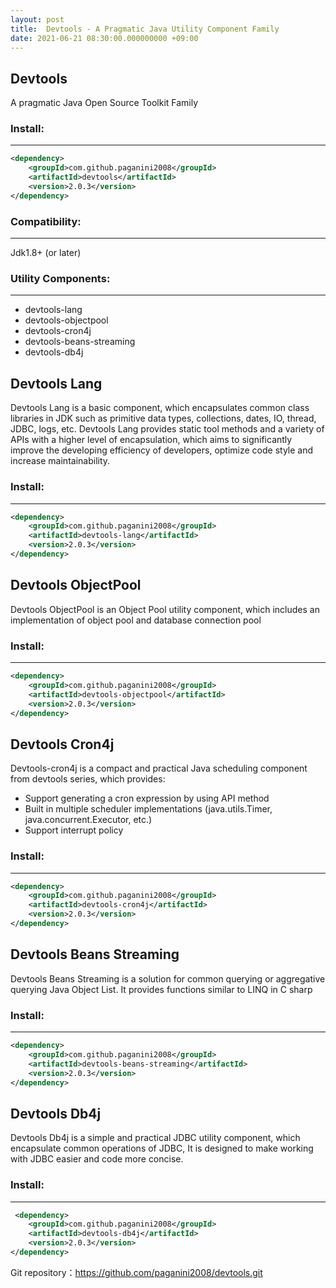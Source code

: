 ```yaml
---
layout: post
title:  Devtools - A Pragmatic Java Utility Component Family
date: 2021-06-21 08:30:00.000000000 +09:00
---
```


## Devtools
A pragmatic Java Open Source Toolkit Family
### Install:
------------------------------
``` xml
<dependency>
	<groupId>com.github.paganini2008</groupId>
	<artifactId>devtools</artifactId>
	<version>2.0.3</version>
</dependency>
```

### Compatibility:
---------------------------
Jdk1.8+ (or later)

### Utility Components:
-----------------------------
- devtools-lang
- devtools-objectpool
- devtools-cron4j
- devtools-beans-streaming
- devtools-db4j

## Devtools Lang
Devtools Lang is a basic component, which encapsulates common class libraries in JDK such as primitive data types, collections, dates, IO, thread, JDBC, logs, etc. Devtools Lang provides static tool methods and a variety of APIs with a higher level of encapsulation, which aims to significantly improve the developing efficiency of developers, optimize code style and increase maintainability.

### Install:
-------------------------------
``` xml
<dependency>
	<groupId>com.github.paganini2008</groupId>
	<artifactId>devtools-lang</artifactId>
	<version>2.0.3</version>
</dependency>
```

## Devtools ObjectPool
Devtools ObjectPool is an Object Pool utility component, which includes an implementation of object pool and database connection pool

### Install:
-------------------------------
``` xml
<dependency>
	<groupId>com.github.paganini2008</groupId>
	<artifactId>devtools-objectpool</artifactId>
	<version>2.0.3</version>
</dependency>
```

## Devtools Cron4j
Devtools-cron4j is a compact and practical Java scheduling  component from devtools series, which provides:
- Support generating a cron expression by using API method
- Built in multiple scheduler implementations (java.utils.Timer, java.concurrent.Executor, etc.)
- Support interrupt policy

### Install:
-------------------------------
``` xml
<dependency>
	<groupId>com.github.paganini2008</groupId>
	<artifactId>devtools-cron4j</artifactId>
	<version>2.0.3</version>
</dependency>
```

## Devtools Beans Streaming
Devtools Beans Streaming is a solution for common querying or aggregative querying Java Object List. It provides functions similar to LINQ in C sharp

### Install:
-------------------------------
``` xml
<dependency>
	<groupId>com.github.paganini2008</groupId>
	<artifactId>devtools-beans-streaming</artifactId>
	<version>2.0.3</version>
</dependency>
```

## Devtools Db4j
Devtools Db4j is a simple and practical JDBC utility component, which encapsulate common operations of JDBC, It is designed to make working with JDBC easier and code more concise.

### Install:
-------------------------------
``` xml
 <dependency>
	<groupId>com.github.paganini2008</groupId>
	<artifactId>devtools-db4j</artifactId>
	<version>2.0.3</version>
</dependency>
```

Git repository：https://github.com/paganini2008/devtools.git